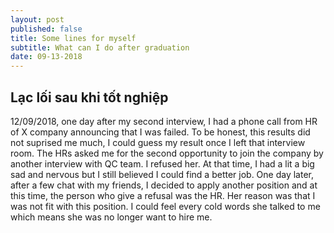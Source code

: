 ```yaml
---
layout: post
published: false
title: Some lines for myself
subtitle: What can I do after graduation
date: 09-13-2018
---
```

## Lạc lối sau khi tốt nghiệp 
12/09/2018, one day after my second interview, I had a phone call from HR of X company announcing that I was failed. To be honest, this results did not suprised me much, I could guess my result once I left that interview room. The HRs asked me for the second opportunity to join the company by another interview with QC team. I refused her. At that time, I had a lit a big sad and nervous but I still believed I could find a better job. One day later, after a few chat with my friends, I decided to apply another position and at this time, the person who give a refusal was the HR. Her reason was that I was not fit with this position. I could feel every cold words she talked to me which means she was no longer want to hire me.  